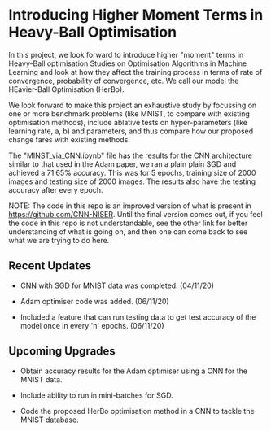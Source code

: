 # Introducing Higher Moment Terms in Heavy-Ball Optimisation
In this project, we look forward to introduce higher "moment" terms in Heavy-Ball optimisation Studies on Optimisation Algorithms in Machine Learning and look at how they affect the training process in terms of rate of convergence, probability of convergence, etc. We call our model the HEavier-Ball Optimisation (HerBo).

We look forward to make this project an exhaustive study by focussing on one or more benchmark problems (like MNIST, to compare with existing optimisation methods), include ablative tests on hyper-parameters (like learning rate, a, b) and parameters, and thus compare how our proposed change fares with existing methods.

The "MINST_via_CNN.ipynb" file has the results for the CNN architecture similar to that used in the Adam paper, we ran a plain plain SGD and achieved a 71.65% accuracy. This was for 5 epochs, training size of 2000 images and testing size of 2000 images. The results also have the testing accuracy after every epoch.

NOTE: The code in this repo is an improved version of what is present in https://github.com/CNN-NISER.
Until the final version comes out, if you feel the code in this repo is not understandable, see the other link for better understanding of what is going on, and then one can come back to see what we are trying to do here. 

## Recent Updates
- CNN with SGD for MNIST data was completed. (04/11/20)

- Adam optimiser code was added. (06/11/20)

- Included a feature that can run testing data to get test accuracy of the model once in every 'n' epochs. (06/11/20)

## Upcoming Upgrades
 - Obtain accuracy results for the Adam optimiser using a CNN for the MNIST data.
 
 - Include ability to run in mini-batches for SGD.

 - Code the proposed HerBo optimisation method in a CNN to tackle the MNIST database.
